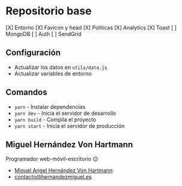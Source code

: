 # Repositorio base

[X] Entorno
[X] Favicon y head
[X] Políticas
[X] Analytics
[X] Toast
[ ] MongoDB
[ ] Auth
[ ] SendGrid

## Configuración

-   Actualizar los datos en `utils/data.js`
-   Actualizar variables de entorno

## Comandos

-   `yarn` - Instalar dependencias
-   `yarn dev` - Inicia el servidor de desarrollo
-   `yarn build` - Compila el proyecto
-   `yarn start` - Inicia el servidor de producción

## Miguel Hernández Von Hartmann

Programador web-móvil-escritorio :wink:

-   [Miguel Angel Hernández Von Hartmann](https://hernandezmiguel.es)
-   [contacto@hernandezmiguel.es](maito:contacto@hernandezmiguel.es)
